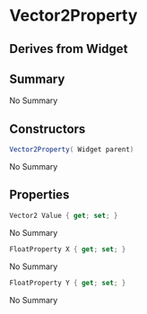 # Vector2Property

## Derives from Widget

## Summary

No Summary
## Constructors

```c#
Vector2Property( Widget parent) 
```
No Summary
## Properties

```c#
Vector2 Value { get; set; } 
```
No Summary
```c#
FloatProperty X { get; set; } 
```
No Summary
```c#
FloatProperty Y { get; set; } 
```
No Summary

